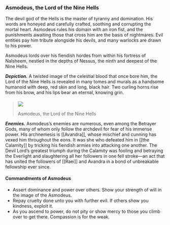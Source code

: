 ### Asmodeus, the Lord of the Nine Hells

The devil god of the Hells is the master of tyranny and domination. His words are honeyed and carefully crafted, soothing and corrupting the mortal heart. Asmodeus rules his domain with an iron fist, and the punishments awaiting those that cross him are the basis of nightmares. Evil entities pay him tribute alongside his devils, and many warlocks are drawn to his power.

Asmodeus lords over his fiendish hordes from within his fortress of Nalsheem, nestled in the depths of Nessus, the ninth and deepest of the Nine Hells.

**_Depiction._** A twisted image of the celestial blood that once bore him, the Lord of the Nine Hells is revealed in many tomes and murals as a handsome humanoid with deep, red skin and long, black hair. Two curling horns rise from his brow, and his lips bear an eternal, knowing grin.
####
> [![](https://media.dndbeyond.com/compendium-images/egtw/yDOyqyOocErRgYJK/01-17.png)](https://media.dndbeyond.com/compendium-images/egtw/yDOyqyOocErRgYJK/01-17.png)
> 
> Asmodeus, the Lord of the Nine Hells

**_Enemies._** Asmodeus’s enemies are numerous, even among the Betrayer Gods, many of whom only follow the archdevil for fear of his immense power. His archnemesis is [[Avandra]], whose mischief and cunning has vexed him throughout the eons. It was she who defeated him in [[the Calamity]] by tricking his fiendish armies into attacking one another. The Devil Lord’s greatest triumph during the Calamity was fooling and betraying the Everlight and slaughtering all her followers in one fell stroke—an act that has united the followers of [[Raei]] and Avandra in a bond of unbreakable fellowship ever since.

#### Commandments of Asmodeus

-   Assert dominance and power over others. Show your strength of will in the image of the Asmodeus.
-   Repay cruelty done unto you with further evil. If others show you kindness, exploit it.
-   As you ascend to power, do not pity or show mercy to those you climb over to get there. Compassion is for the weak.